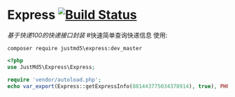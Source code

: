 Express
[![Build Status](https://travis-ci.org/justmd5/Express.svg?branch=master)](https://travis-ci.org/justmd5/Express)
=======
*基于快递100的快递接口封装*
#快速简单查询快递信息
使用:
```shell
composer require justmd5\express:dev_master
```
```php
<?php
use JustMd5\Express\Express;

require 'vendor/autoload.php';
echo var_export(Express::getExpressInfo(881443775034378914), true), PHP_EOL;

```
